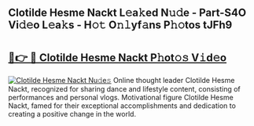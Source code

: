## Clotilde Hesme Nackt L𝚎a𝚔ed N𝚞𝚍e - Part-S4O Vi𝚍𝚎o L𝚎a𝚔s - H𝚘𝚝 O𝚗𝚕yf𝚊ns P𝚑𝚘tos tJFh9

# <h2><a href="http://kfbde38.oniu.top/?m=Clotilde+Hesme+Nackt">🔗👉 🔴 Clotilde Hesme Nackt P𝚑ot𝚘𝚜 V𝚒d𝚎o</a></h2>

[![Clotilde Hesme Nackt Nu𝚍e𝚜](https://i.imgur.com/0qMVB7G.gif)](http://kfbde38.oniu.top/?m=Clotilde+Hesme+Nackt)
Online thought leader Clotilde Hesme Nackt, recognized for sharing dance and lifestyle content, consisting of performances and personal vlogs. Motivational figure Clotilde Hesme Nackt, famed for their exceptional accomplishments and dedication to creating a positive change in the world.  

